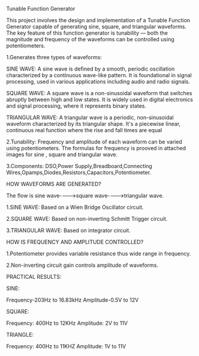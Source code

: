 Tunable Function Generator

This project involves the design and implementation of a Tunable Function Generator capable of generating sine, square, and triangular waveforms. The key feature of this function generator is tunability — both the magnitude and frequency of the waveforms can be controlled using potentiometers.

1.Generates three types of waveforms:

SINE WAVE:
A sine wave is defined by a smooth, periodic oscillation characterized by a continuous wave-like pattern. It is foundational in signal processing, used in various applications including audio and radio signals.

SQUARE WAVE: 
A square wave is a non-sinusoidal waveform that switches abruptly between high and low states. It is widely used in digital electronics and signal processing, where it represents binary states.

TRIANGULAR WAVE:
A triangular wave is a periodic, non-sinusoidal waveform characterized by its triangular shape. It's a piecewise linear, continuous real function where the rise and fall times are equal

2.Tunability:
Frequency and amplitude of each waveform can be varied using potentiometers.
The formulas for frequency is prooved in attached images for sine , square and triangular wave.

3.Components:
DSO,Power Supply,Breadboard,Connecting Wires,Opamps,Diodes,Resistors,Capacitors,Potentiometer.

HOW WAVEFORMS ARE GENERATED?

The flow is sine wave---->square wave---->triangular wave.

1.SINE WAVE:
Based on a Wien Bridge Oscillator circuit.

2.SQUARE WAVE:
Based on non-inverting Schmitt Trigger circuit.

3.TRIANGULAR WAVE:
Based on integrator circuit.

HOW IS FREQUENCY AND AMPLITUDE CONTROLLED?

1.Potentiometer provides variable resistance thus wide range in frequency.

2.Non-inverting circuit gain controls amplitude of waveforms.

PRACTICAL RESULTS:

SINE:

Frequency-203Hz to 16.83kHz
Amplitude-0.5V to 12V

SQUARE:

Frequency: 400Hz to 12KHz
Amplitude: 2V to 11V

TRIANGLE:

Frequency: 400Hz to 11KHZ
Amplitude: 1V to 11V
